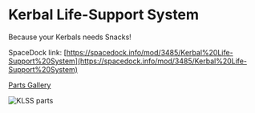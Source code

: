 # Kerbal Life-Support System

Because your Kerbals needs Snacks!

SpaceDock link: [https://spacedock.info/mod/3485/Kerbal%20Life-Support%20System](https://spacedock.info/mod/3485/Kerbal%20Life-Support%20System)

[Parts Gallery](https://github.com/Safarte/KerbalLifeSupportSystem/blob/main/images/PARTS_GALLERY.md)

![KLSS parts](https://i.imgur.com/SFmissa.png)
